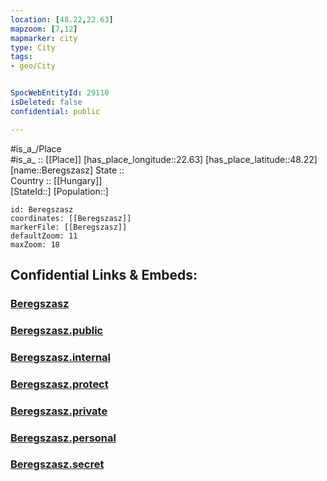 ```yaml
---
location: [48.22,22.63] 
mapzoom: [7,12] 
mapmarker: city 
type: City
tags:
- geo/City


SpocWebEntityId: 29110
isDeleted: false
confidential: public

---
```

#is_a_/Place  
#is_a_ :: [[Place]] 
[has_place_longitude::22.63] 
[has_place_latitude::48.22] 
[name::Beregszasz] 
State ::  
Country :: [[Hungary]]  
[StateId::] 
[Population::] 



```leaflet
id: Beregszasz
coordinates: [[Beregszasz]] 
markerFile: [[Beregszasz]] 
defaultZoom: 11 
maxZoom: 18
```


## Confidential Links & Embeds: 

### [Beregszasz](/_Standards/Earth/Continent/Europe/Europe~East/Ukraine/Regions~Ukraine/Transcarpathia/City/Beregszasz.md) 

### [Beregszasz.public](/_public/Earth/Continent/Europe/Europe~East/Ukraine/Regions~Ukraine/Transcarpathia/City/Beregszasz.public.md) 

### [Beregszasz.internal](/_internal/Earth/Continent/Europe/Europe~East/Ukraine/Regions~Ukraine/Transcarpathia/City/Beregszasz.internal.md) 

### [Beregszasz.protect](/_protect/Earth/Continent/Europe/Europe~East/Ukraine/Regions~Ukraine/Transcarpathia/City/Beregszasz.protect.md) 

### [Beregszasz.private](/_private/Earth/Continent/Europe/Europe~East/Ukraine/Regions~Ukraine/Transcarpathia/City/Beregszasz.private.md) 

### [Beregszasz.personal](/_personal/Earth/Continent/Europe/Europe~East/Ukraine/Regions~Ukraine/Transcarpathia/City/Beregszasz.personal.md) 

### [Beregszasz.secret](/_secret/Earth/Continent/Europe/Europe~East/Ukraine/Regions~Ukraine/Transcarpathia/City/Beregszasz.secret.md)

